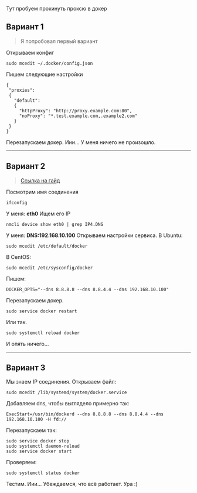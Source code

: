 Тут пробуем прокинуть проксю в докер
## Вариант 1
>Я попробовал первый вариант

Открываем конфиг
```
sudo mcedit ~/.docker/config.json
```
Пишем следующие настройки
```
{
 "proxies":
 {
   "default":
   {
     "httpProxy": "http://proxy.example.com:80",
     "noProxy": "*.test.example.com,.example2.com"
   }
 }
}
```
Перезапускаем докер. Иии... У меня ничего не произошло.
***
## Вариант 2
>[Ссылка на гайд](https://stackoverflow.com/questions/24151129/network-calls-fail-during-image-build-on-corporate-network)

Посмотрим имя соединения
```
ifconfig
```
У меня: **eth0**
Ищем его IP
```
nmcli device show eth0 | grep IP4.DNS
```
У меня: **DNS:192.168.10.100**
Открываем настройки сервиса.
В Ubuntu:
```
sudo mcedit /etc/default/docker
```
В CentOS:
```
sudo mcedit /etc/sysconfig/docker
```
Пишем:
```
DOCKER_OPTS="--dns 8.8.8.8 --dns 8.8.4.4 --dns 192.168.10.100"
```
Перезапускаем докер.
```
sudo service docker restart
```
Или так.
```
sudo systemctl reload docker
```
И опять ничего...
***
## Вариант 3

Мы знаем IP соединения. Открываем файл:
```
sudo mcedit /lib/systemd/system/docker.service
```
Добавляем dns, чтобы выглядело примерно так:
```
ExecStart=/usr/bin/dockerd --dns 8.8.8.8 --dns 8.8.4.4 --dns 192.168.10.100 -H fd://
```
Перезапускаем так:
```
sudo service docker stop
sudo systemctl daemon-reload
sudo service docker start
```
Проверяем:
```
sudo systemctl status docker
```
Тестим.
Иии... Убеждаемся, что всё работает. Ура :)
